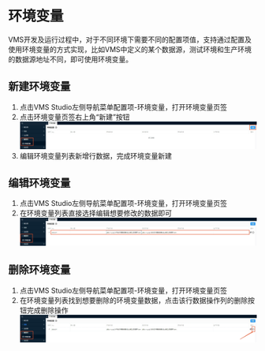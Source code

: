 # 环境变量
VMS开发及运行过程中，对于不同环境下需要不同的配置项值，支持通过配置及使用环境变量的方式实现，比如VMS中定义的某个数据源，测试环境和生产环境的数据源地址不同，即可使用环境变量。
## 新建环境变量
1. 点击VMS Studio左侧导航菜单配置项-环境变量，打开环境变量页签
2. 点击环境变量页签右上角“新建”按钮  
![新建环境变量](../../../../../image/Starlink/dev/create-env.png)  
3. 编辑环境变量列表新增行数据，完成环境变量新建
## 编辑环境变量
1. 点击VMS Studio左侧导航菜单配置项-环境变量，打开环境变量页签
2. 在环境变量列表直接选择编辑想要修改的数据即可  
![编辑环境变量](../../../../../image/Starlink/dev/edit-env.png)
## 删除环境变量
1. 点击VMS Studio左侧导航菜单配置项-环境变量，打开环境变量页签
2. 在环境变量列表找到想要删除的环境变量数据，点击该行数据操作列的删除按钮完成删除操作  
![删除环境变量](../../../../../image/Starlink/dev/delete-env.png)
